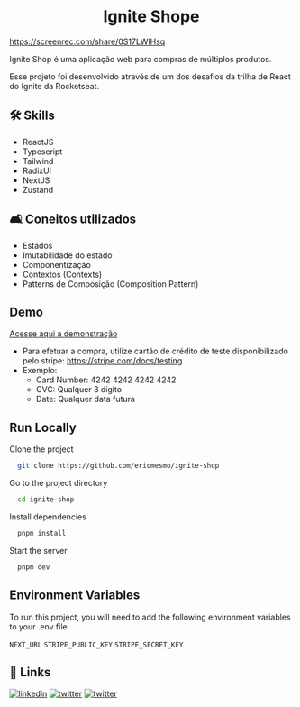 <h1 align='center'>Ignite Shope</h1>  



https://screenrec.com/share/0S17LWlHsq

Ignite Shop é uma aplicação web para compras de múltiplos produtos.

Esse projeto foi desenvolvido através de um dos desafios da trilha de React do Ignite da Rocketseat.
## 🛠 Skills
- ReactJS
- Typescript
- Tailwind
- RadixUI
- NextJS
- Zustand

## 🛋️ Coneitos utilizados
- Estados
- Imutabilidade do estado
- Componentização
- Contextos (Contexts)
- Patterns de Composição (Composition Pattern)



## Demo
[Acesse aqui a demonstração](https://ignite-shop-8trbiwq9d-ericmesmo.vercel.app/)
- Para efetuar a compra, utilize cartão de crédito de teste disponibilizado pelo stripe: https://stripe.com/docs/testing
- Exemplo:
  - Card Number: 4242 4242 4242 4242
  - CVC: Qualquer 3 digito
  - Date: Qualquer data futura


## Run Locally

Clone the project

```bash
  git clone https://github.com/ericmesmo/ignite-shop
```

Go to the project directory

```bash
  cd ignite-shop
```

Install dependencies

```bash
  pnpm install
```

Start the server

```bash
  pnpm dev
```


## Environment Variables

To run this project, you will need to add the following environment variables to your .env file

`NEXT_URL`
`STRIPE_PUBLIC_KEY`
`STRIPE_SECRET_KEY`


## 🔗 Links

[![linkedin](https://img.shields.io/badge/linkedin-0A66C2?style=for-the-badge&logo=linkedin&logoColor=white)](https://www.linkedin.com/in/ericmesmo) [![twitter](https://img.shields.io/badge/twitter-1DA1F2?style=for-the-badge&logo=twitter&logoColor=white)](https://twitter.com/ericmesmo) [![twitter](https://img.shields.io/badge/instagram-E1306C?style=for-the-badge&logo=instagram&logoColor=white)](https://instagram.com/ericmesmo)

